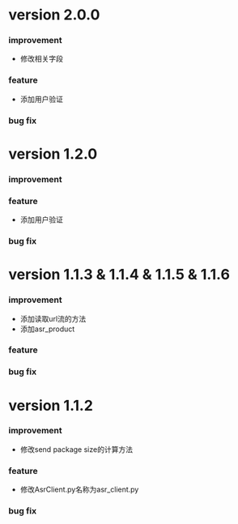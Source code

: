# version 2.0.0

### improvement 
- 修改相关字段

### feature
- 添加用户验证

### bug fix

# version 1.2.0

### improvement 

### feature
- 添加用户验证

### bug fix

# version 1.1.3 & 1.1.4 & 1.1.5 & 1.1.6

### improvement 

- 添加读取url流的方法
- 添加asr_product

### feature

### bug fix


# version 1.1.2
### improvement

- 修改send package size的计算方法

### feature 

- 修改AsrClient.py名称为asr_client.py

### bug fix
